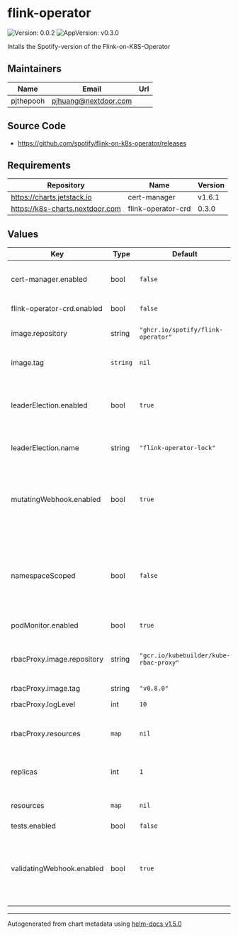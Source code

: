 # flink-operator

![Version: 0.0.2](https://img.shields.io/badge/Version-0.0.2-informational?style=flat-square) ![AppVersion: v0.3.0](https://img.shields.io/badge/AppVersion-v0.3.0-informational?style=flat-square)

Intalls the Spotify-version of the Flink-on-K8S-Operator

## Maintainers

| Name | Email | Url |
| ---- | ------ | --- |
| pjthepooh | pjhuang@nextdoor.com |  |

## Source Code

* <https://github.com/spotify/flink-on-k8s-operator/releases>

## Requirements

| Repository | Name | Version |
|------------|------|---------|
| https://charts.jetstack.io | cert-manager | v1.6.1 |
| https://k8s-charts.nextdoor.com | flink-operator-crd | 0.3.0 |

## Values

| Key | Type | Default | Description |
|-----|------|---------|-------------|
| cert-manager.enabled | bool | `false` | (`string`) Whether or not to install the Jetstack Cert-Manager. If false, you must have this installed already in your cluster. |
| flink-operator-crd.enabled | bool | `false` | (`bool`) whether or not to enable flink-operator-crd chart |
| image.repository | string | `"ghcr.io/spotify/flink-operator"` | (`string`) The Docker Image to pull for the operator. Override to pull a custom image. |
| image.tag | `string` | `nil` | The Docker Image Tag to pull - defaults to the Chart AppVersion value in Chart.yaml. |
| leaderElection.enabled | bool | `true` | (`bool`) Whether or not to enable Leader Election. This can be disabled - but should generally be enabled because it provides safe rollouts of new Flink Operator pods. |
| leaderElection.name | string | `"flink-operator-lock"` | (`string` The name of the Lease to hold if Leader Election is enabled. |
| mutatingWebhook.enabled | bool | `true` | (`bool`) Whether or not to create the MutatingWebhookConfiguration. Optionally disable-able if you are installing in a non-privileged environment where you cannot create Cluster-scoped resources. |
| namespaceScoped | bool | `false` | (`bool`) If enabled, then the Flink Operator will be scoped to watch only this local namespace. If this is set to `false` then all of the `Roles1 and `RoleBindings` will be namespace scoped. If this is set to True, then they will be converted to `ClusterRoles` and ClusterRoleBindings`. |
| podMonitor.enabled | bool | `true` | (`bool`) whether or not to enable pod monitor |
| rbacProxy.image.repository | string | `"gcr.io/kubebuilder/kube-rbac-proxy"` | (`string`) The Docker Image to pull for the sidecar that provides secure authentication into the Flink Operator pod for the Kubernetes API. |
| rbacProxy.image.tag | string | `"v0.8.0"` | (`string`) The Docker Tag to use |
| rbacProxy.logLevel | int | `10` | (`int`) The verbosity level to set logging to. |
| rbacProxy.resources | `map` | `nil` | Custom compute resources to apply to the `kube-rbac-proxy` container within the controller pod. |
| replicas | int | `1` | (`int`) Number of FlinkOperator pods to run. If set to > 1, then leaderElection should also be enabled. |
| resources | `map` | `nil` | Custom compute resources to apply to the `manager` container within the controller pod. |
| tests.enabled | bool | `false` |  |
| validatingWebhook.enabled | bool | `true` | (`bool`) Whether or not to create the ValidatingWebhookConfiguration. Optionally disable-able if you are installing in a non-privileged environment where you cannot create Cluster-scoped resources. |

----------------------------------------------
Autogenerated from chart metadata using [helm-docs v1.5.0](https://github.com/norwoodj/helm-docs/releases/v1.5.0)
